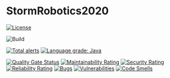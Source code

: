 # StormRobotics2020

[![License](https://img.shields.io/badge/License-BSD%203--Clause-orange.svg)](https://opensource.org/licenses/BSD-3-Clause)

![Build](https://github.com/2729StormRobotics/StormRobotics2020/workflows/Gradle%20CI/badge.svg)

[![Total alerts](https://img.shields.io/lgtm/alerts/g/2729StormRobotics/StormRobotics2020.svg?logo=lgtm&logoWidth=18)](https://lgtm.com/projects/g/2729StormRobotics/StormRobotics2020/alerts/)
[![Language grade: Java](https://img.shields.io/lgtm/grade/java/g/2729StormRobotics/StormRobotics2020.svg?logo=lgtm&logoWidth=18)](https://lgtm.com/projects/g/2729StormRobotics/StormRobotics2020/context:java)

[![Quality Gate Status](https://sonarcloud.io/api/project_badges/measure?project=2729StormRobotics_StormRobotics2020&metric=alert_status)](https://sonarcloud.io/dashboard?id=2729StormRobotics_StormRobotics2020)
[![Maintainability Rating](https://sonarcloud.io/api/project_badges/measure?project=2729StormRobotics_StormRobotics2020&metric=sqale_rating)](https://sonarcloud.io/dashboard?id=2729StormRobotics_StormRobotics2020)
[![Security Rating](https://sonarcloud.io/api/project_badges/measure?project=2729StormRobotics_StormRobotics2020&metric=security_rating)](https://sonarcloud.io/dashboard?id=2729StormRobotics_StormRobotics2020)
[![Reliability Rating](https://sonarcloud.io/api/project_badges/measure?project=2729StormRobotics_StormRobotics2020&metric=reliability_rating)](https://sonarcloud.io/dashboard?id=2729StormRobotics_StormRobotics2020)
[![Bugs](https://sonarcloud.io/api/project_badges/measure?project=2729StormRobotics_StormRobotics2020&metric=bugs)](https://sonarcloud.io/dashboard?id=2729StormRobotics_StormRobotics2020)
[![Vulnerabilities](https://sonarcloud.io/api/project_badges/measure?project=2729StormRobotics_StormRobotics2020&metric=vulnerabilities)](https://sonarcloud.io/dashboard?id=2729StormRobotics_StormRobotics2020)
[![Code Smells](https://sonarcloud.io/api/project_badges/measure?project=2729StormRobotics_StormRobotics2020&metric=code_smells)](https://sonarcloud.io/dashboard?id=2729StormRobotics_StormRobotics2020)
